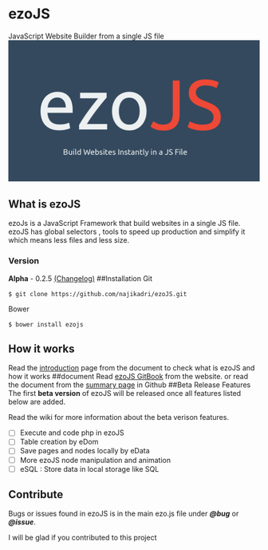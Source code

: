# ezoJS

JavaScript Website Builder from a single JS file
![Splashscreen](ezoJS.png)
## What is ezoJS
ezoJs is a JavaScript Framework that build websites in a single JS file. ezoJS has global selectors , tools to speed up production and simplify it which means less files and less size.
### Version
**Alpha** - 0.2.5 [(Changelog)](changelog.md)
##Installation
Git
```
$ git clone https://github.com/najikadri/ezoJS.git
```
Bower
```
$ bower install ezojs
```
## How it works
Read the [introduction](docs/introduction.md) page from the document to check what is ezoJS and how it works
##document
Read  [ezoJS GitBook](http://najikadri.gitbooks.io/ezojs/) from the website.
or read the document from the [summary page](SUMMARY..md) in Github
##Beta Release Features
 The first **beta version** of ezoJS will be released once all features listed below are added.
 
 Read the wiki for more information about the beta verison features.

- [ ] Execute and code php in ezoJS
- [ ] Table creation by eDom
- [ ] Save pages and nodes locally by eData
- [ ] More ezoJS node manipulation and animation
- [ ] eSQL : Store data in local storage like SQL

## Contribute
 Bugs or issues found in ezoJS is in the main ezo.js file under ***@bug*** or ***@issue***.
 
I will be glad if you contributed to this project









